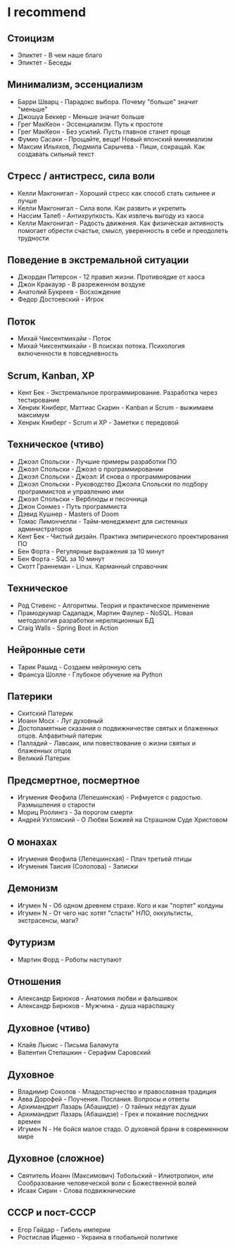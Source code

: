 # I recommend

## Стоицизм
- Эпиктет - В чем наше благо
- Эпиктет - Беседы

## Минимализм, эссенциализм
- Барри Шварц - Парадокс выбора. Почему "больше" значит "меньше"
- Джошуа Беккер - Меньше значит больше
- Грег МакКеон - Эссенциализм. Путь к простоте
- Грег МакКеон - Без усилий. Пусть главное станет проще
- Фумио Сасаки - Прощайте, вещи! Новый японский минимализм
- Максим Ильяхов, Людмила Сарычева - Пиши, сокращай. Как создавать сильный текст

## Стресс / антистресс, сила воли
- Келли Макгонигал - Хороший стресс как способ стать сильнее и лучше
- Келли Макгонигал - Сила воли. Как развить и укрепить
- Нассим Талеб - Антихрупкость. Как извлечь выгоду из хаоса
- Келли Макгонигал - Радость движения. Как физическая активность помогает обрести счастье, смысл, уверенность в себе и
  преодолеть трудности

## Поведение в экстремальной ситуации
- Джордан Питерсон - 12 правил жизни. Противоядие от хаоса
- Джон Кракауэр - В разреженном воздухе
- Анатолий Букреев - Восхождение
- Федор Достоевский - Игрок

## Поток
- Михай Чиксентмихайи - Поток
- Михай Чиксентмихайи - В поисках потока. Психология включенности в повседневность

## Scrum, Kanban, XP
- Кент Бек - Экстремальное программирование. Разработка через тестирование
- Хенрик Книберг, Маттиас Скарин - Kanban и Scrum - выжимаем максимум
- Хенрик Книберг - Scrum и XP - Заметки с передовой

## Техническое (чтиво)
- Джоэл Спольски - Лучшие примеры разработки ПО
- Джоэл Спольски - Джоэл о программировании
- Джоэл Спольски - Джоэл: И снова о программировании
- Джоэл Спольски - Руководство Джоэла Спольски по подбору программистов и управлению ими
- Джоэл Спольски - Верблюды и песочница
- Джон Сонмез - Путь программиста
- Дэвид Кушнер - Masters of Doom
- Томас Лимончелли - Тайм-менеджмент для системных администраторов
- Кент Бек - Чистый дизайн. Практика эмпирического проектирования ПО
- Бен Форта - Регулярные выражения за 10 минут
- Бен Форта - SQL за 10 минут
- Скотт Граннеман - Linux. Карманный справочник

## Техническое
- Род Стивенс - Алгоритмы. Теория и практическое применение
- Прамодкумар Садаладж, Мартин Фаулер - NoSQL. Новая методология разработки нереляционных БД
- Craig Walls - Spring Boot in Action

## Нейронные сети
- Тарик Рашид - Создаем нейронную сеть
- Франсуа Шолле - Глубокое обучение на Python

## Патерики
- Скитский Патерик
- Иоанн Мосх - Луг духовный
- Достопамятные сказания о подвижничестве святых и блаженных отцов. Алфавитный патерик
- Палладий - Лавсаик, или повествование о жизни святых и блаженных отцов
- Великий Патерик

## Предсмертное, посмертное
- Игумения Феофила (Лепешинская) - Рифмуется с радостью. Размышления о старости
- Мориц Роолингз - За порогом смерти
- Андрей Ухтомский - О Любви Божией на Страшном Суде Христовом

## О монахах
- Игумения Феофила (Лепешинская) - Плач третьей птицы
- Игумения Таисия (Солопова) - Записки

## Демонизм
- Игумен N - Об одном древнем страхе. Кого и как "портят" колдуны
- Игумен N - От чего нас хотят "спасти" НЛО, оккультисты, экстрасенсы, маги?

## Футуризм
- Мартин Форд - Роботы наступают

## Отношения
- Александр Бирюков - Анатомия любви и фальшивок
- Александр Бирюков - Мужчина - душа нараспашку

## Духовное (чтиво)
- Клайв Льюис - Письма Баламута
- Валентин Степашкин - Серафим Саровский

## Духовное
- Владимир Соколов - Младостарчество и православная традиция
- Авва Дорофей - Поучения. Послания. Вопросы и ответы
- Архимандрит Лазарь (Абашидзе) - О тайных недугах души
- Архимандрит Лазарь (Абашидзе) - Грех и покаяние последних времен
- Игумен N - Не бойся малое стадо. О духовной брани в современном мире

## Духовное (сложное)
- Святитель Иоанн (Максимович) Тобольский - Илиотропион, или Сообразование человеческой воли с Божественной волей
- Исаак Сирин - Слова подвижнические

## СССР и пост-СССР
- Егор Гайдар - Гибель империи
- Ростислав Ищенко - Украина в глобальной политике
